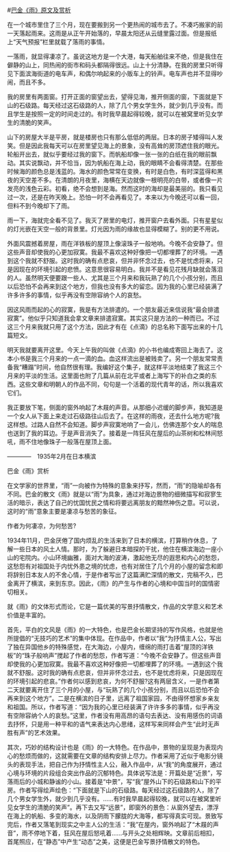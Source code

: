 #[巴金《雨》原文及赏析](https://www.vrrw.net/wx/8930.html)

在一个城市里住了三个月，现在要搬到另一个更热闹的城市去了。不凑巧搬家的前一天落起雨来。这雨是从正午开始落的，早晨太阳还从云缝里露过面。但是报纸上“天气预报”栏里就载了落雨的事情。

一落雨，就显得凄凉了。虽说这地方是一个大港，每天船舶往来不绝，但是我住在僻静的山上，同热闹的街市和码头都隔得很远。山上十分清静。在我的房里只听得见下面滨海街道的电车声，和偶尔响起来的小贩车上的铃声。电车声也并不显得吵闹，而且不多。

我的房里有两面窗。打开正面的窗望出去，望得见海，推开侧面的窗，下面就是下山的石级路。每天经过这石级路的人，除了几个男女学生外，就少到几乎没有。而且学生是按照一定的时间走过的。有时我早晨起得较晚，就可以在被窝里听见女学生的清脆的笑声。



山下的房屋大半是平房，就是楼房也只有那么低低的两层。日本的房子矮得叫人发笑。但是因此我每天可以在房里望见海上的景象，没有高耸的房顶遮住我的眼光。轮船开出去，就似乎要经过我的窗下。而帆船却像一张一张的白纸在我的眼前飘动。其实说飘动，并不恰当，因为帆船在海上动，我的眼睛不会看得清楚。在那些时候海的颜色总是浅蓝的。海水的颜色常常在变换，有时是白色，有时深蓝得和黑夜的天空差不多。在清朗的月夜里，海横在天边就像一根明亮的白带，或者像一片发亮的浅色云彩。初看，绝不会想到是海。然而这时的海却是最美丽的。我只看见过一次，还是在昨天晚上。恐怕一时不会再看见了。本来以为今晚还可以看一回，但料不到今晚却下了雨。

雨一下，海就完全看不见了。我灭了房里的电灯，推开窗户去看外面。只有星星似的灯光嵌在天空一般的背景里。灯光因为雨的缘故也显得模糊了。别的更不用说。

外面风震撼着房屋，雨在洋铁板的屋顶上像滚珠子一般地响。今晚不会安静了。但这些声音却使我的心更加寂寞。我最不喜欢这种好像把一切都埋葬了的环境。一遇到这个我就不舒服。这时我的确有点悲哀，但并非怀念过去，也不是忧虑将来，只是因现在的环境引起的悲愤。这意思很容易明白。我并不是看见花残月缺就会落泪的人。虽然明天便要跟一些人、尤其是三个月来和我玩熟了的几个小孩分别，而且以后恐怕不会再来到这个地方，但我也没有多大的留恋。因为我的心里已经装满了许多许多的事情，似乎再没有空隙容纳个人的哀愁。

因这风雨而起的心的寂寞，我是有方法排遣的。一个朋友最近来信说我“最会排遣寂寞”。他似乎只知道我会拿文章来排遣寂寞。其实这只是方法的一种而已。不过这三个月来我就只用了这个方法，因此才有在《点滴》的总名称下面写出来的十几篇短文。

明天我就要离开这里。今天上午我的叫做《点滴》的小书也编成寄回上海去了。这本小书是我三个月来的一点一滴的血。血这样流出是被贱卖了。另一个朋友常常责备我“糟蹋”时间，他自然很有理。我编好这个集子，就这样平淡地结束了我这三个月来的平淡的生活。这里面也附了几篇从前在北平或者上海写下的补白之类的东西。这些文章和明朝人的作品不同，句句是一个活着的现代青年的话，所以我喜欢它们。

我正要放下笔，侧面的窗外响起了木屐的声音。从那细小迟缓的脚步声，我知道是一个女人从下面上来走过石级路往山后去了。在这样的雨夜，还去什么地方呢?我这样想。过路人自然不会知道。脚步声寂寞地响了一会儿，仿佛连那个女人的喘息也送到了我的耳边。于是声音消失了。接着是一阵狂风在屋后的山茶树和松林间怒吼，雨不住地像珠子一般落在屋顶上面。

————　1935年2月在日本横滨

巴金《雨》赏析

在文学家的世界里，“雨”一向被作为特殊的意象来抒写，然而，“雨”的隐喻却各有不同。巴金的散文《雨》就是以“雨”为具象，通过对海边景物的细微描写和寂寥生活的暗示，表达了自己的忧国忧民之情和将要远离朋友的黯然神伤之意。可以说，这时的“雨”意象主要是凄凉与愁苦的象征。

作者为何凄凉，为何愁苦?

1934年11月，巴金厌倦了国内烦乱的生活来到了日本的横滨，打算稍作休息，了解一些日本的风土人情。那时，为了躲避日本暗探的干扰，他住在横滨海边一座小山的宅院内。小山环境幽雅，面对大海的波涛，激起他无尽的遐思和内心的愁怨，这愁怨有对祖国处于内忧外患之境的忧虑，也有对居住了几个月的小屋的留念和即将辞别日本友人的不舍心情，于是作者写出了这篇满贮深情的散文，完稿不久，巴金离开了横滨，来到东京。因此，《雨》的产生与作者的心境和中国当时的国情密切相关。

就《雨》的文体形式而论，它是一篇优美的写景抒情散文，作品的文学意义和艺术价值是丰富的。

首先，平白的文风是《雨》的一大特色，也是巴金长期坚持的写作风格，也就是他所提倡的“无技巧的艺术”的集中体现。在作品中，作者以“我”为抒情主人公，写出了独在异国他乡的特殊感觉，在大海边，小屋内，缠绵的雨打击着“屋顶的洋铁板”的“珠子般响声”搅起了作者的愁怨，作者写道：“今晚不会安静了。但这些声音却使我的心更加寂寞。我最不喜欢这种好像把一切都埋葬了的环境。一遇到这个我就不舒服。这时我的确有点悲哀，但并非怀念过去，也不是忧虑将来，只是因现在的环境引起的悲哀。”作者何以感到悲哀，为何不舒服?这有两层含义，一是作者第二天就要离开住了三个月的小屋，与“玩熟了的几个小孩分别，而且以后恐怕不会再来到这个地方”。二是在横滨的日子里，远离了祖国家园，不由得怀想家乡亲友和祖国。所以，作者写道：“因为我的心里已经装满了许许多多的事情，似乎再没有空隙容纳个人的哀愁。”这里，作者没有用高昂的语句去表达、没有用感伤的词语去抒怀，只是用一种平和的语气来表达内心思绪，这样写来同样会产生“此时无声胜有声”的艺术效果。

其次，巧妙的结构设计也是《雨》的一大特色。在作品中，景物的呈现是为表现内心的愁烦而做的，这就需要在文章的结构安排上尽力。作者采用了近似于电影分镜头的表现手法，把自己作为抒情性主人公，融入作品中，从“我”的角度展开，通过心境与环境的片段组合突出作品的沉郁特色。具体说写法是：开篇处是“近景”，写落雨后的小城和静谧的小山。接着是“中景”，写“我”屋外山下的石级路和山下的平房。作者写得绘声绘色：“下面就是下山的石级路。每天经过这石级路的人，除了几个男女学生外，就少到几乎没有。……有时我早晨起得较晚，就可以在被窝里听见女学生的清脆的笑声”。再下去又写“远景”，即窗外的景色：从窗外望去，漂浮在海上的帆船、多变的海水，以及阴雨下朦胧的大海等，都写得真实可现。景致写完后，作者又落笔到现实之中主人公的生活：“我”在屋内，窗外响起了“木屐的声音”，雨不停地下着，狂风在屋后怒吼着……与开头之处相辉映。文章前后相扣，首尾照应，在“静态”中产生“动态”之美，这便是巴金写景抒情散文的特色。

